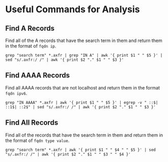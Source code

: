 Useful Commands for Analysis
============================

Find A Records
--------------
Find all of the A records that have the search term in them and return them in the format of `fqdn ip`.

    grep "search term" *.axfr | grep "IN A" | awk '{ print $1 " " $5 }' | sed "s/.axfr:/ /" | awk '{ print $2 "." $1 " " $3 }' 

Find AAAA Records
-----------------
Find all AAAA records that are not localhost and return them in the format `fqdn ipv6`.

    grep "IN AAAA" *.axfr | awk '{ print $1 " " $5 }' | egrep -v " ::$| ::1$| ::2$" | sed "s/.axfr:/ /" | awk '{ print $2 "." $1 " " $3 }'

Find All Records
----------------
Find all of the records that have the search term in them and return them in the format of `fqdn type value`.

    grep "search term" *.axfr | awk '{ print $1 " " $4 " " $5 }' | sed "s/.axfr:/ /" | awk '{ print $2 "." $1 " " $3 " " $4 }'

